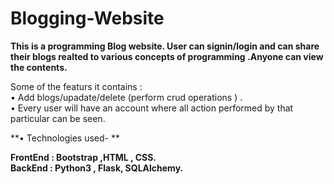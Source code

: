 # Blogging-Website

**This is a programming Blog  website. User can signin/login and can share their blogs realted to various concepts of programming .Anyone can view the contents.**

Some of the featurs it contains : <br />
• Add blogs/upadate/delete (perform crud operations ) .<br />
• Every user will have an account where all action performed by that particular can be seen.  

**• Technologies used- ** <br />

**FrontEnd : Bootstrap ,HTML , CSS.**<br />
**BackEnd : Python3 , Flask, SQLAlchemy.**
